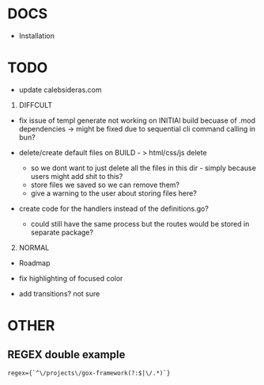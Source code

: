 # DOCS

- Installation

# TODO

- update calebsideras.com

1. DIFFCULT
- fix issue of templ generate not working on INITIAl build becuase of .mod dependencies -> might be fixed due to sequential cli command calling in bun?

- delete/create default files on BUILD - > html/css/js delete 
    - so we dont want to just delete all the files in this dir - simply because users might add shit to this?
    - store files we saved so we can remove them?
    - give a warning to the user about storing files here? 

- create code for the handlers instead of the definitions.go?
    - could still have the same process but the routes would be stored in separate package?

2. NORMAL
- Roadmap

- fix highlighting of focused color
- add transitions? not sure


# OTHER

## REGEX double example

```regex
regex={`^\/projects\/gox-framework(?:$|\/.*)`}
```
